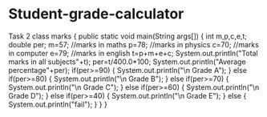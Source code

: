 # Student-grade-calculator
Task 2
class marks
{
    public static void main(String args[])
    {
        int m,p,c,e,t;
        double per;
        m=57;
        //marks in maths
        p=78;
        //marks in physics
        c=70;
        //marks in computer
        e=79;
        //marks in english
        t=p+m+e+c;
        System.out.println("Total marks in all subjects"+t);
        per=t/400.0*100;
        System.out.println("Average percentage"+per);
        if(per>=90)
        {
        System.out.println("\n Grade A");
        }
        else if(per>=80)
        {
        System.out.println("\n Grade B");
        } 
        else if(per>=70)
        {
        System.out.println("\n Grade C");
        }
        else if(per>=60)
        {
        System.out.println("\n Grade D");
        }
        else if(per>=40)
        {
        System.out.println("\n Grade E");
        }
        else
        {
        System.out.println("fail");
        }
    }
}
